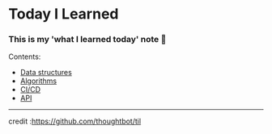# Today I Learned

### This is my 'what I learned today' note 📔

Contents:

* [Data structures](./data-structures)
* [Algorithms](./algorithms)
* [CI/CD](./CI-CD)
* [API](./API)

***

credit :https://github.com/thoughtbot/til

